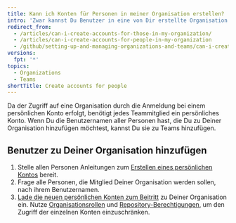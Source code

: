 ```yaml
---
title: Kann ich Konten für Personen in meiner Organisation erstellen?
intro: 'Zwar kannst Du Benutzer in eine von Dir erstellte Organisation hinzufügen, Du kannst aber keine persönlichen Benutzerkonten für andere Personen erstellen.'
redirect_from:
  - /articles/can-i-create-accounts-for-those-in-my-organization/
  - /articles/can-i-create-accounts-for-people-in-my-organization
  - /github/setting-up-and-managing-organizations-and-teams/can-i-create-accounts-for-people-in-my-organization
versions:
  fpt: '*'
topics:
  - Organizations
  - Teams
shortTitle: Create accounts for people
---
```


Da der Zugriff auf eine Organisation durch die Anmeldung bei einem persönlichen Konto erfolgt, benötigt jedes Teammitglied ein persönliches Konto. Wenn Du die Benutzernamen aller Personen hast, die Du zu Deiner Organisation hinzufügen möchtest, kannst Du sie zu Teams hinzufügen.

## Benutzer zu Deiner Organisation hinzufügen

1. Stelle allen Personen Anleitungen zum [Erstellen eines persönlichen Kontos](/articles/signing-up-for-a-new-github-account) bereit.
2. Frage alle Personen, die Mitglied Deiner Organisation werden sollen, nach ihrem Benutzernamen.
3. [Lade die neuen persönlichen Konten zum Beitritt](/articles/inviting-users-to-join-your-organization) zu Deiner Organisation ein. Nutze [Organisationsrollen](/articles/permission-levels-for-an-organization) und [Repository-Berechtigungen](/articles/repository-permission-levels-for-an-organization), um den Zugriff der einzelnen Konten einzuschränken.
